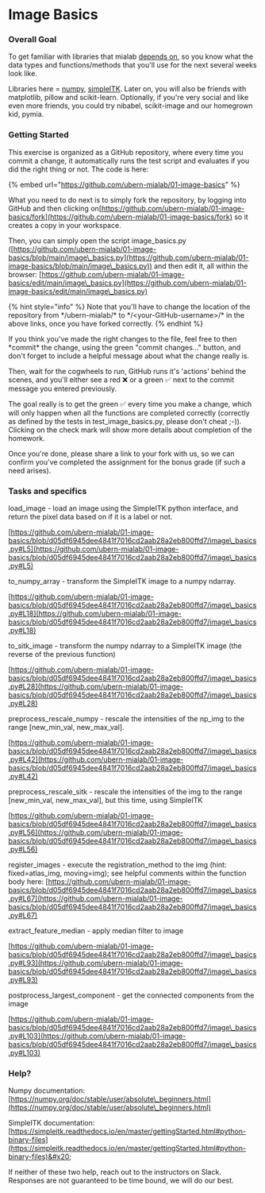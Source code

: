 # Image Basics

### Overall Goal

To get familiar with libraries that mialab [depends on](https://github.com/ubern-mialab/mialab/blob/main/requirements.txt), so you know what the data types and functions/methods that you'll use for the next several weeks look like.&#x20;

Libraries here = [numpy](https://numpy.org), [simpleITK](https://simpleitk.org). Later on, you will also be friends with matplotlib, pillow and scikit-learn. Optionally, if you're very social and like even more friends, you could try nibabel, scikit-image and our homegrown kid, pymia.&#x20;

### Getting Started

This exercise is organized as a GitHub repository, where every time you commit a change, it automatically runs the test script and evaluates if you did the right thing or not. The code is here:

{% embed url="https://github.com/ubern-mialab/01-image-basics" %}

What you need to do next is to simply fork the repository, by logging into GitHub and then clicking on[https://github.com/ubern-mialab/01-image-basics/fork](https://github.com/ubern-mialab/01-image-basics/fork) so it creates a copy in your workspace.&#x20;

Then, you can simply open the script image\_basics.py ([https://github.com/ubern-mialab/01-image-basics/blob/main/image\_basics.py](https://github.com/ubern-mialab/01-image-basics/blob/main/image\_basics.py)) and then edit it, all within the browser: [https://github.com/ubern-mialab/01-image-basics/edit/main/image\_basics.py](https://github.com/ubern-mialab/01-image-basics/edit/main/image\_basics.py)

{% hint style="info" %}
Note that you'll have to change the location of the repository from \*/ubern-mialab/\* to \*/\<your-GitHub-username>/\* in the above links, once you have forked correctly.
{% endhint %}

If you think you've made the right changes to the file, feel free to then \*commit\* the change, using the green "commit changes..." button, and don't forget to include a helpful message about what the change really is.&#x20;

Then, wait for the cogwheels to run, GitHub runs it's 'actions' behind the scenes, and you'll either see a red ❌ or a green ✅ next to the commit message you entered previously.&#x20;

The goal really is to get the green ✅ every time you make a change, which will only happen when all the functions are completed correctly (correctly as defined by the tests in test\_image\_basics.py, please don't cheat ;-)). Clicking on the check mark will show more details about completion of the homework.&#x20;

Once you're done, please share a link to your fork with us, so we can confirm you've completed the assignment for the bonus grade (if such a need arises).

### Tasks and specifics

load\_image - load an image using the SimpleITK python interface, and return the pixel data based on if it is a label or not.

[https://github.com/ubern-mialab/01-image-basics/blob/d05df6945dee4841f7016cd2aab28a2eb800ffd7/image\_basics.py#L5](https://github.com/ubern-mialab/01-image-basics/blob/d05df6945dee4841f7016cd2aab28a2eb800ffd7/image\_basics.py#L5)



to\_numpy\_array - transform the SimpleITK image to a numpy ndarray.

[https://github.com/ubern-mialab/01-image-basics/blob/d05df6945dee4841f7016cd2aab28a2eb800ffd7/image\_basics.py#L18](https://github.com/ubern-mialab/01-image-basics/blob/d05df6945dee4841f7016cd2aab28a2eb800ffd7/image\_basics.py#L18)



to\_sitk\_image - transform the numpy ndarray to a SimpleITK image (the reverse of the previous function)

[https://github.com/ubern-mialab/01-image-basics/blob/d05df6945dee4841f7016cd2aab28a2eb800ffd7/image\_basics.py#L28](https://github.com/ubern-mialab/01-image-basics/blob/d05df6945dee4841f7016cd2aab28a2eb800ffd7/image\_basics.py#L28)



preprocess\_rescale\_numpy - rescale the intensities of the np\_img to the range \[new\_min\_val, new\_max\_val].

[https://github.com/ubern-mialab/01-image-basics/blob/d05df6945dee4841f7016cd2aab28a2eb800ffd7/image\_basics.py#L42](https://github.com/ubern-mialab/01-image-basics/blob/d05df6945dee4841f7016cd2aab28a2eb800ffd7/image\_basics.py#L42)



preprocess\_rescale\_sitk - rescale the intensities of the img to the range \[new\_min\_val, new\_max\_val], but this time, using SimpleITK

[https://github.com/ubern-mialab/01-image-basics/blob/d05df6945dee4841f7016cd2aab28a2eb800ffd7/image\_basics.py#L56](https://github.com/ubern-mialab/01-image-basics/blob/d05df6945dee4841f7016cd2aab28a2eb800ffd7/image\_basics.py#L56)



register\_images - execute the registration\_method to the img (hint: fixed=atlas\_img, moving=img); see helpful comments within the function body here:  [https://github.com/ubern-mialab/01-image-basics/blob/d05df6945dee4841f7016cd2aab28a2eb800ffd7/image\_basics.py#L67](https://github.com/ubern-mialab/01-image-basics/blob/d05df6945dee4841f7016cd2aab28a2eb800ffd7/image\_basics.py#L67)



extract\_feature\_median - apply median filter to image

[https://github.com/ubern-mialab/01-image-basics/blob/d05df6945dee4841f7016cd2aab28a2eb800ffd7/image\_basics.py#L93](https://github.com/ubern-mialab/01-image-basics/blob/d05df6945dee4841f7016cd2aab28a2eb800ffd7/image\_basics.py#L93)



postprocess\_largest\_component - get the connected components from the image

[https://github.com/ubern-mialab/01-image-basics/blob/d05df6945dee4841f7016cd2aab28a2eb800ffd7/image\_basics.py#L103](https://github.com/ubern-mialab/01-image-basics/blob/d05df6945dee4841f7016cd2aab28a2eb800ffd7/image\_basics.py#L103)



### Help?

Numpy documentation: [https://numpy.org/doc/stable/user/absolute\_beginners.html](https://numpy.org/doc/stable/user/absolute\_beginners.html)

SimpleITK documentation: [https://simpleitk.readthedocs.io/en/master/gettingStarted.html#python-binary-files](https://simpleitk.readthedocs.io/en/master/gettingStarted.html#python-binary-files)&#x20;

If neither of these two help, reach out to the instructors on Slack. Responses are not guaranteed to be time bound, we will do our best.
